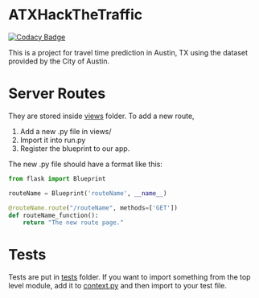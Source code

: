 # ATXHackTheTraffic

[![Codacy Badge](https://api.codacy.com/project/badge/Grade/4a7ff1eb19fa47ec98984815942a20c0)](https://www.codacy.com/app/gges5110/ATXHackTheTraffic?utm_source=github.com&utm_medium=referral&utm_content=gges5110/ATXHackTheTraffic&utm_campaign=badger)

This is a project for travel time prediction in Austin, TX using the dataset provided by the City of Austin.

# Server Routes
They are stored inside [views](https://github.com/gges5110/ATXHackTheTraffic/tree/master/views) folder. To add a new route, 
  1. Add a new .py file in views/ 
  2. Import it into run.py
  3. Register the blueprint to our app.

The new .py file should have a format like this:
```python
from flask import Blueprint

routeName = Blueprint('routeName', __name__)

@routeName.route("/routeName", methods=['GET'])
def routeName_function():
    return "The new route page."
```

# Tests
Tests are put in [tests](https://github.com/gges5110/ATXHackTheTraffic/tree/master/tests) folder. 
If you want to import something from the top level module, add it to [context.py](https://github.com/gges5110/ATXHackTheTraffic/blob/master/tests/context.py)
and then import to your test file.
